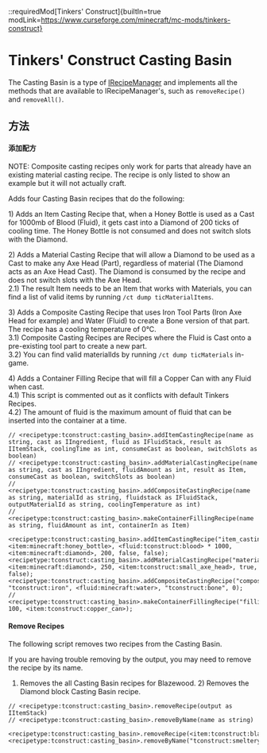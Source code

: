 ::requiredMod[Tinkers' Construct]{builtIn=true modLink=https://www.curseforge.com/minecraft/mc-mods/tinkers-construct}

# Tinkers' Construct Casting Basin

The Casting Basin is a type of [IRecipeManager](/vanilla/api/managers/IRecipeManager) and implements all the methods that are available to IRecipeManager's, such as `removeRecipe()` and `removeAll()`.

## 方法

#### 添加配方

NOTE: Composite casting recipes only work for parts that already have an existing material casting recipe. The recipe is only listed to show an example but it will not actually craft.

Adds four Casting Basin recipes that do the following:

1\) Adds an Item Casting Recipe that, when a Honey Bottle is used as a Cast for 1000mb of Blood (Fluid), it gets cast into a Diamond of 200 ticks of cooling time. The Honey Bottle is not consumed and does not switch slots with the Diamond.

2\) Adds a Material Casting Recipe that will allow a Diamond to be used as a Cast to make any Axe Head (Part), regardless of material (The Diamond acts as an Axe Head Cast). The Diamond is consumed by the recipe and does not switch slots with the Axe Head.  
2.1\) The result Item needs to be an Item that works with Materials, you can find a list of valid items by running `/ct dump ticMaterialItems`.

3\) Adds a Composite Casting Recipe that uses Iron Tool Parts (Iron Axe Head for example) and Water (Fluid) to create a Bone version of that part. The recipe has a cooling temperature of 0°C.  
3.1\) Composite Casting Recipes are Recipes where the Fluid is Cast onto a pre-existing tool part to create a new part.  
3.2\) You can find valid materialIds by running `/ct dump ticMaterials` in-game.

4\) Adds a Container Filling Recipe that will fill a Copper Can with any Fluid when cast.  
4.1\) This script is commented out as it conflicts with default Tinkers Recipes.  
4.2\) The amount of fluid is the maximum amount of fluid that can be inserted into the container at a time.

```zenscript
// <recipetype:tconstruct:casting_basin>.addItemCastingRecipe(name as string, cast as IIngredient, fluid as IFluidStack, result as IItemStack, coolingTime as int, consumeCast as boolean, switchSlots as boolean)
// <recipetype:tconstruct:casting_basin>.addMaterialCastingRecipe(name as string, cast as IIngredient, fluidAmount as int, result as Item, consumeCast as boolean, switchSlots as boolean)
// <recipetype:tconstruct:casting_basin>.addCompositeCastingRecipe(name as string, materialId as string, fluidstack as IFluidStack, outputMaterialId as string, coolingTemperature as int)
// <recipetype:tconstruct:casting_basin>.makeContainerFillingRecipe(name as string, fluidAmount as int, containerIn as Item)

<recipetype:tconstruct:casting_basin>.addItemCastingRecipe("item_casting_basin_test", <item:minecraft:honey_bottle>, <fluid:tconstruct:blood> * 1000, <item:minecraft:diamond>, 200, false, false);
<recipetype:tconstruct:casting_basin>.addMaterialCastingRecipe("material_casting_basin_test", <item:minecraft:diamond>, 250, <item:tconstruct:small_axe_head>, true, false);
<recipetype:tconstruct:casting_basin>.addCompositeCastingRecipe("composite_casting_basin_test", "tconstruct:iron", <fluid:minecraft:water>, "tconstruct:bone", 0);
// <recipetype:tconstruct:casting_basin>.makeContainerFillingRecipe("filling_casting_test", 100, <item:tconstruct:copper_can>);
```

#### Remove Recipes

The following script removes two recipes from the Casting Basin.

If you are having trouble removing by the output, you may need to remove the recipe by its name.

1) Removes the all Casting Basin recipes for Blazewood. 2) Removes the Diamond block Casting Basin recipe.

```zenscript
// <recipetype:tconstruct:casting_basin>.removeRecipe(output as IItemStack)
// <recipetype:tconstruct:casting_basin>.removeByName(name as string)

<recipetype:tconstruct:casting_basin>.removeRecipe(<item:tconstruct:blazewood>);
<recipetype:tconstruct:casting_basin>.removeByName("tconstruct:smeltery/casting/diamond/block");
```
